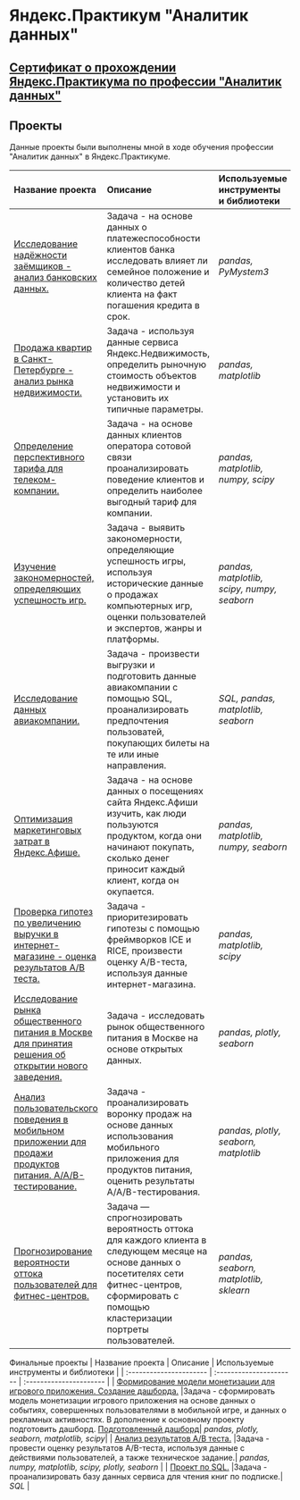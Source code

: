 # Яндекс.Практикум "Аналитик данных"

## [Cертификат о прохождении Яндекс.Практикума по профессии "Аналитик данных"](Certificate)

## Проекты

Данные проекты были выполнены мной в ходе обучения профессии "Аналитик данных" в Яндекс.Практикуме.

| Название проекта | Описание | Используемые инструменты и библиотеки | 
| :---------------------- | :---------------------- | :---------------------- |
| [Исследование надёжности заёмщиков - анализ банковских данных.](CreditScoring) | Задача - на основе данных о платежеспособности клиентов банка исследовать влияет ли семейное положение и количество детей клиента на факт погашения кредита в срок. | *pandas, PyMystem3*|
| [Продажа квартир в Санкт-Петербурге - анализ рынка недвижимости.](FlatsForSale) | Задача - используя данные сервиса Яндекс.Недвижимость, определить рыночную стоимость объектов недвижимости и установить их типичные параметры.| *pandas, matplotlib* |
| [Определение перспективного тарифа для телеком-компании.](TelecomTariffs)|Задача -  на основе данных клиентов оператора сотовой связи проанализировать поведение клиентов и определить наиболее выгодный тариф для компании.| *pandas, matplotlib, numpy, scipy*|
| [Изучение закономерностей, определяющих успешность игр.](ComputerGames) |Задача - выявить закономерности, определяющие успешность игры, используя исторические данные о продажах компьютерных игр, оценки пользователей и экспертов, жанры и платформы.| *pandas, matplotlib, scipy, numpy, seaborn* |
| [Исследование данных авиакомпании.](Airline) |Задача - произвести выгрузки и подготовить данные авиакомпании с помощью SQL, проанализировать предпочтения пользоватей, покупающих билеты на те или иные направления.| *SQL, pandas, matplotlib, seaborn* |
| [Оптимизация маркетинговых затрат в Яндекс.Афише.](YandexAfisha) | Задача - на основе данных о посещениях сайта Яндекс.Афиши изучить, как люди пользуются продуктом, когда они начинают покупать, сколько денег приносит каждый клиент, когда он окупается.| *pandas, matplotlib, numpy, seaborn* |
| [Проверка гипотез по увеличению выручки в интернет-магазине - оценка результатов A/B теста.](ABTest) | Задача - приоритезировать гипотезы с помощью фреймворков ICE и RICE, произвести оценку A/B-теста, используя данные интернет-магазина.| *pandas, matplotlib, scipy* |
| [Исследование рынка общественного питания в Москве для принятия решения об открытии нового заведения.](Catering) | Задача - исследовать рынок общественного питания в Москве на основе открытых данных.| *pandas, plotly, seaborn* |
| [Анализ пользовательского поведения в мобильном приложении для продажи продуктов питания. A/A/B-тестирование.](ABTestMobileApp) | Задача - проанализировать воронку продаж на основе данных использования мобильного приложения для продуктов питания, оценить результаты A/A/B-тестирования.| *pandas, plotly, seaborn, matplotlib* |
| [Прогнозирование вероятности оттока пользователей для фитнес-центров.](MLFitness) | Задача — спрогнозировать вероятность оттока для каждого клиента в следующем месяце на основе данных о посетителях сети фитнес-центров, сформировать с помощью кластеризации портреты пользователей.| *pandas, seaborn, matplotlib, sklearn* |

Финальные проекты
| Название проекта | Описание | Используемые инструменты и библиотеки | 
| :---------------------- | :---------------------- | :---------------------- |
| [Формирование модели монетизации для игрового приложения. Создание дашборда.](FinalProjectGames) |Задача - сформировать модель монетизации игрового приложения на основе данных о событиях, совершенных пользователями в мобильной игре, и данных о рекламных активностях. В дополнение к основному проекту подготовить дашборд. [Подготовленный дашборд](https://public.tableau.com/app/profile/elina.m2648/viz/MobileGameDash/Dashboard1 "Дашборд")| *pandas, plotly, seaborn, matplotlib, scipy*|
| [Анализ результатов A/B теста.](FinalProjectABTest) |Задача - провести оценку результатов A/B-теста, используя данные с действиями пользователей, а также техническое задание.| *pandas, numpy, matplotlib, scipy, plotly, seaborn* |
| [Проект по SQL.](FinalProjectSQL) |Задача - проанализировать базу данных сервиса для чтения книг по подписке.| *SQL* |
